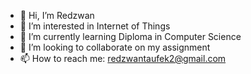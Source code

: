 - 👋 Hi, I’m Redzwan
- 👀 I’m interested in Internet of Things 
- 🌱 I’m currently learning Diploma in Computer Science 
- 💞️ I’m looking to collaborate on my assignment
- 📫 How to reach me: redzwantaufek2@gmail.com

<!---
redzzw/redzzw is a ✨ special ✨ repository because its `README.md` (this file) appears on your GitHub profile.
You can click the Preview link to take a look at your changes.
--->
